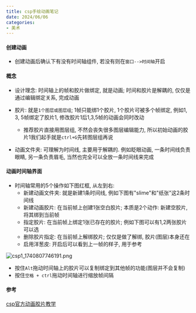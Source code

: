```yaml
---
title: csp手绘动画笔记
date: 2024/06/06
categories: 
- 美术
---
```


#### 创建动画

* 创建动画后确认下有没有时间轴组件, 若没有则在`窗口-->时间轴`开启



#### 概念

* 设计理念: 时间轴上的帧和胶片做绑定, 就是动画; 时间和胶片是解耦的, 仅仅是通过编辑绑定关系, 完成动画

* 胶片: 就是`1个图层或图层组`; 1帧只能绑1个胶片, 1个胶片可被多个帧绑定, 例如1, 3, 5帧绑定了胶片1, 修改胶片1后1,3,5帧的动画会同时改动
    - 推荐胶片直接用图层组, 不然会丧失很多图层编辑能力, 所以初始动画的胶片1我们起手就是`ctrl+G`先转图层组再说

* 动画文件夹: 可理解为时间线, 主要用于解耦的. 例如眨眼动画, 一条时间线负责眼睛, 另一条负责眉毛, 当然也完全可以全放一条时间线来完成



#### 动画时间轴界面

* 时间轴常用的5个操作如下图红框, 从左到右:
  * 新建动画文件夹: 就是新建1条时间线, 例如下图有"slime"和"纸张"这2条时间线
  * 新建动画胶片: 在当前帧上创建1张空白胶片; 本质是2个动作: 新建空胶片, 将其绑到当前帧
  * 指定胶片: 在当前帧上绑定1张已存在的胶片; 例如下图可以有1,2两张胶片可以选
  * 删除胶片指定: 在当前帧上解绑胶片; 仅仅是做了解绑, 胶片(图层)本身还在
  * 启用洋葱皮: 开启后可以看到上一帧的样子, 用于参考

![csp1_1740807746191.png](https://s2.loli.net/2025/03/01/vEtpuDbeMy7ILKG.png)

* 按住`Alt`拖动时间轴上的胶片可以复制绑定到其他帧的功能(图层并不会复制)
* 按住`空格 + ctrl`拖动时间轴进行缩放帧间隔



#### 参考

[csp官方动画胶片教学](https://www.udongman.cn/resource/details/doc/3881#detail)